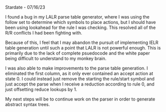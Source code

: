 Stardate - 07/16/23

I found a bug in my LALR parse table generator, where I was using the follow
set to determine which symbols to place actions, but I should have been using
lookahead for the rule I was checking. This resolved all of the R/R conflicts
I had been fighting with.

Because of this, I feel that I may abandon the pursuit of implementing IELR table
generation until such a point that LALR is not powerful enough. This is primarily
due to the lack of complete psuedocode and the white paper being difficult to 
understand to my monkey brain.

I was also able to make improvements to the parse table generation. I eliminated the
first column, as it only ever contained an accept action at state 0. I could instead
just remove the starting the rule/start symbol and just accept the parse when I receive
a reduction according to rule 0, and just offsetting reduce lookups by 1.

My next steps will be to continue work on the parser in order to generate abstract
syntax trees.
